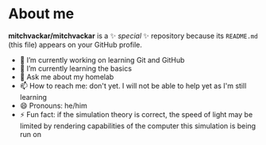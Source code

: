 # About me

**mitchvackar/mitchvackar** is a ✨ _special_ ✨ repository because its `README.md` (this file) appears on your GitHub profile.

- 🔭 I’m currently working on learning Git and GitHub
- 🌱 I’m currently learning the basics
- 💬 Ask me about my homelab
- 📫 How to reach me: don't yet. I will not be able to help yet as I'm still learning
- 😄 Pronouns: he/him
- ⚡ Fun fact: if the simulation theory is correct, the speed of light may be limited by rendering capabilities of the computer this simulation is being run on
